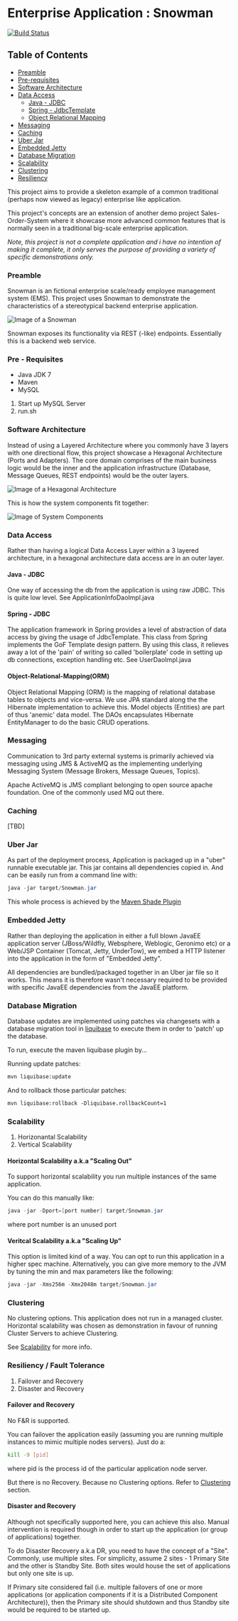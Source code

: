 # Enterprise Application : Snowman

[![Build Status](https://travis-ci.org/colinbut/enterprise-application.svg?branch=master)](https://travis-ci.org/colinbut/enterprise-application)

## Table of Contents

- [Preamble](#preamble)
- [Pre-requisites](#prerequisites)
- [Software Architecture](#architecture)
- [Data Access](#data-access)
    - [Java - JDBC](#jdbc)
    - [Spring - JdbcTemplate](#jdbctemplate)
    - [Object Relational Mapping](#orm)
- [Messaging](#messaging)
- [Caching](#caching)
- [Uber Jar](#uber-jar)
- [Embedded Jetty](#embedded-jetty)
- [Database Migration](#database-migration)
- [Scalability](#scalability)
- [Clustering](#clustering)
- [Resiliency](#resiliency)

This project aims to provide a skeleton example of a common traditional (perhaps now viewed as legacy) enterprise
like application. 

This project's concepts are an extension of another demo project Sales-Order-System where it showcase more advanced common features that 
is normally seen in a traditional big-scale enterprise application.

_Note, this project is not a complete application and i have no intention of making it complete, it only serves the purpose of providing a variety of specific
demonstrations only._

### <a name="preamble"></a>Preamble

Snowman is an fictional enterprise scale/ready employee management system (EMS). This project uses Snowman to 
demonstrate the characteristics of a stereotypical backend enterprise application.
  
![Image of a Snowman](etc/snowman.jpeg)  
  
Snowman exposes its functionality via REST (-like) endpoints. Essentially this is a 
backend web service.

### <a name="prerequisites"></a>Pre - Requisites

- Java JDK 7
- Maven
- MySQL
 
 
1. Start up MySQL Server 
2. run.sh

### <a name="architecture"></a>Software Architecture

Instead of using a Layered Architecture where you commonly have 3 layers with one directional flow, this project showcase
a Hexagonal Architecture (Ports and Adapters). The core domain comprises of the main business logic would be the inner and
the application infrastructure (Database, Message Queues, REST endpoints) would be the outer layers. 

![Image of a Hexagonal Architecture](etc/HexagonalArchitecture.png)  

This is how the system components fit together:

![Image of System Components](etc/SystemComponents.png)

### <a name="data-access"></a>Data Access

Rather than having a logical Data Access Layer within a 3 layered architecture, in a hexagonal architecture data access are
in an outer layer. 

#### <a name="jdbc"></a>Java - JDBC

One way of accessing the db from the application is using raw JDBC. This is quite low level. See ApplicationInfoDaoImpl.java

#### <a name="spring-jdbctemplate"></a>Spring - JDBC

The application framework in Spring provides a level of abstraction of data access by giving the usage of JdbcTemplate. This
class from Spring implements the GoF Template design pattern. By using this class, it relieves away a lot of the 'pain' of writing 
so called 'boilerplate' code in setting up db connections, exception handling etc. See UserDaoImpl.java

#### <a name="orm"></a>Object-Relational-Mapping(ORM)

Object Relational Mapping (ORM) is the mapping of relational database tables to objects and vice-versa. 
We use JPA standard along the the Hibernate implementation to achieve this. Model objects (Entities) are part of thus 'anemic'
data model. The DAOs encapsulates Hibernate EntityManager to do the basic CRUD operations.

### <a name="messaging"></a>Messaging

Communication to 3rd party external systems is primarily achieved via messaging using JMS & ActiveMQ as the 
implementing underlying Messaging System (Message Brokers, Message Queues, Topics).
 
Apache ActiveMQ is JMS compliant belonging to open source apache foundation. One of the commonly used MQ out there. 

### <a name="caching"></a>Caching

[TBD]

### <a name="uber-jar"></a>Uber Jar

As part of the deployment process, Application is packaged up in a "uber" runnable executable jar.
This jar contains all dependencies copied in. And can be easily run from a command line with:

```java
java -jar target/Snowman.jar
```

This whole process is achieved by the [Maven Shade Plugin](https://maven.apache.org/plugins/maven-shade-plugin/)

### <a name="embedded-jetty"></a>Embedded Jetty

Rather than deploying the application in either a full blown JavaEE application server (JBoss/Wildfly, Websphere, Weblogic, Geronimo etc)
or a Web/JSP Container (Tomcat, Jetty, UnderTow), we embed a HTTP listener into the application in the form of
"Embedded Jetty". 

All dependencies are bundled/packaged together in an Uber jar file so it works. This means it is therefore
wasn't necessary required to be provided with specific JavaEE dependencies from the JavaEE platform.

### <a name="database-migration"></a>Database Migration

Database updates are implemented using patches via changesets with a database migration tool in [liquibase](http://www.liquibase.org/)
to execute them in order to 'patch' up the database.

To run, execute the maven liquibase plugin by...

Running update patches:

```xml
mvn liquibase:update
```

And to rollback those particular patches:

```xml
mvn liquibase:rollback -Dliquibase.rollbackCount=1
```

### <a name="scalability"></a>Scalability

1. Horizonantal Scalability
2. Vertical Scalability

#### Horizontal Scalability a.k.a "Scaling Out"

To support horizontal scalability you run multiple instances of the same application.

You can do this manually like:

```java
java -jar -Dport=[port number] target/Snowman.jar
```

where port number is an unused port

#### Veritcal Scalability a.k.a "Scaling Up"

This option is limited kind of a way. You can opt to run this application in a higher spec 
machine. Alternatively, you can give more memory to the JVM by tuning the min and max 
parameters like the following:

```java
java -jar -Xms256m -Xmx2048m target/Snowman.jar
```

### <a name="clustering"></a>Clustering

No clustering options. This application does not run in a managed cluster. Horizontal scalability
was chosen as demonstration in favour of running Cluster Servers to achieve Clustering.

See [Scalability](#scalability) for more info.

### <a name="resiliency"></a>Resiliency / Fault Tolerance

1. Failover and Recovery
2. Disaster and Recovery

#### Failover and Recovery

No F&R is supported. 

You can failover the application easily (assuming you are running 
multiple instances to mimic multiple nodes servers). Just do a:

```bash
kill -9 [pid]
```

where pid is the process id of the particular application node server.

But there is no Recovery. Because no Clustering options. Refer to [Clustering](#clustering) section.

#### Disaster and Recovery

Although not specifically supported here, you can achieve this also. Manual intervention is required 
though in order to start up the application (or group of applications) together. 

To do Disaster Recovery a.k.a DR, you need to have the concept of a "Site". Commonly, use 
multiple sites. For simplicity, assume 2 sites - 1 Primary Site and the other is Standby Site.
Both sites would house the set of applications but only one site is up.

If Primary site considered fail (i.e. multiple failovers of one or more applications (or application components
if it is a Distributed Component Architecture)), then the Primary site should shutdown and thus Standby site
would be required to be started up. 
